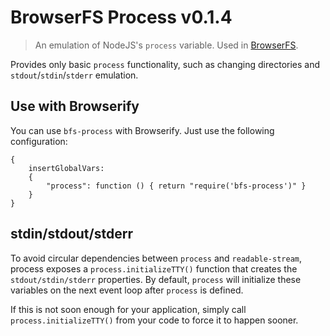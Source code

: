 # BrowserFS Process v0.1.4
> An emulation of NodeJS's `process` variable. Used in [BrowserFS](https://github.com/jvilk/BrowserFS).

Provides only basic `process` functionality, such as changing directories and `stdout`/`stdin`/`stderr` emulation.

## Use with Browserify

You can use `bfs-process` with Browserify. Just use the following configuration:

```{js}
{
    insertGlobalVars:
    {
        "process": function () { return "require('bfs-process')" }
    }
}
```

## stdin/stdout/stderr

To avoid circular dependencies between `process` and `readable-stream`, process exposes a
`process.initializeTTY()` function that creates the `stdout/stdin/stderr` properties.
By default, `process` will initialize these variables on the next event loop after
`process` is defined.

If this is not soon enough for your application, simply call
`process.initializeTTY()` from your code to force it to happen sooner.

